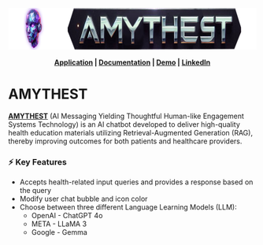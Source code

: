 <!--AMYTHEST Banner-->
<p align='center'>
  <img width='850' height='85' src='docs/img/amythest_banner.png' alt='AMYTHEST Banner' />
</p> 

<!--Add links for app, docs, demo, and LinkedIn profile-->
<p align='center'>
  <b> <a href='https://amythest.streamlit.app/'>Application</a> | <a href='https://tyrawls.github.io/healthcare-ai-patient-education-chatbot'>Documentation</a> | <a href=''>Demo</a> | <a href='https://www.linkedin.com/in/tyrellrawls/'>LinkedIn</a> </b>
</p>


# AMYTHEST

[**AMYTHEST**](https://amythest.streamlit.app/) (AI Messaging Yielding Thoughtful Human-like Engagement Systems Technology) is an AI chatbot developed to deliver high-quality health education materials utilizing Retrieval-Augmented Generation (RAG), thereby improving outcomes for both patients and healthcare providers.

### ⚡ Key Features

* Accepts health-related input queries and provides a response based on the query
* Modify user chat bubble and icon color
* Choose between three different Language Learning Models (LLM):
    * OpenAI - ChatGPT 4o
    * META - LLaMA 3
    * Google - Gemma
